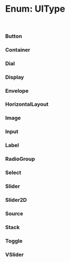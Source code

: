# Enum: UIType

<br/>

### Button

<Enum name="UIType" member="Button" value="'button'" refpath="uitype" />

### Container

<Enum name="UIType" member="Container" value="'container'" refpath="uitype" />

### Dial

<Enum name="UIType" member="Dial" value="'dial'" refpath="uitype" />

### Display

<Enum name="UIType" member="Display" value="'display'" refpath="uitype" />

### Envelope

<Enum name="UIType" member="Envelope" value="'envelope'" refpath="uitype" />

### HorizontalLayout

<Enum name="UIType" member="HorizontalLayout" value="'horizontal-layout'" refpath="uitype" />

### Image

<Enum name="UIType" member="Image" value="'image'" refpath="uitype" />

### Input

<Enum name="UIType" member="Input" value="'input'" refpath="uitype" />

### Label

<Enum name="UIType" member="Label" value="'label'" refpath="uitype" />

### RadioGroup

<Enum name="UIType" member="RadioGroup" value="'radiogroup'" refpath="uitype" />

### Select

<Enum name="UIType" member="Select" value="'select'" refpath="uitype" />

### Slider

<Enum name="UIType" member="Slider" value="'slider'" refpath="uitype" />

### Slider2D

<Enum name="UIType" member="Slider2D" value="'slider2d'" refpath="uitype" />

### Source

<Enum name="UIType" member="Source" value="'source'" refpath="uitype" />

### Stack

<Enum name="UIType" member="Stack" value="'stack'" refpath="uitype" />

### Toggle

<Enum name="UIType" member="Toggle" value="'toggle'" refpath="uitype" />

### VSlider

<Enum name="UIType" member="VSlider" value="'vslider'" refpath="uitype" />
